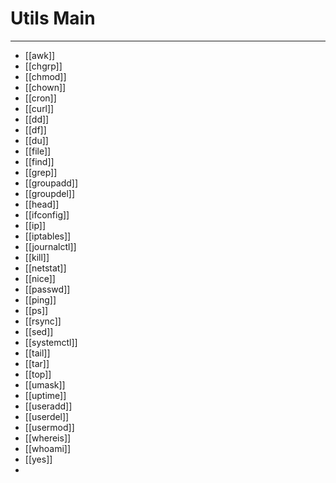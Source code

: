 # Utils Main
***
- [[awk]]
- [[chgrp]]
- [[chmod]]
- [[chown]]
- [[cron]]
- [[curl]]
- [[dd]]
- [[df]]
- [[du]]
- [[file]]
- [[find]]
- [[grep]]
- [[groupadd]]
- [[groupdel]]
- [[head]]
- [[ifconfig]]
- [[ip]]
- [[iptables]]
- [[journalctl]]
- [[kill]]
- [[netstat]]
- [[nice]]
- [[passwd]]
- [[ping]]
- [[ps]]
- [[rsync]]
- [[sed]]
- [[systemctl]]
- [[tail]]
- [[tar]]
- [[top]]
- [[umask]]
- [[uptime]]
- [[useradd]]
- [[userdel]]
- [[usermod]]
- [[whereis]]
- [[whoami]]
- [[yes]]
- 